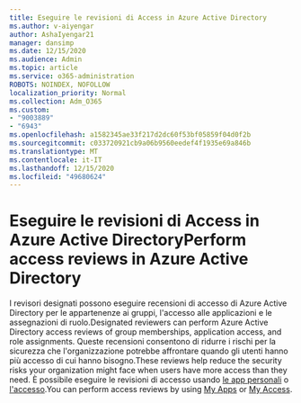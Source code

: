 ```yaml
---
title: Eseguire le revisioni di Access in Azure Active Directory
ms.author: v-aiyengar
author: AshaIyengar21
manager: dansimp
ms.date: 12/15/2020
ms.audience: Admin
ms.topic: article
ms.service: o365-administration
ROBOTS: NOINDEX, NOFOLLOW
localization_priority: Normal
ms.collection: Adm_O365
ms.custom:
- "9003889"
- "6943"
ms.openlocfilehash: a1582345ae33f217d2dc60f53bf05859f04d0f2b
ms.sourcegitcommit: c033720921cb9a06b9560eedef4f1935e69a846b
ms.translationtype: MT
ms.contentlocale: it-IT
ms.lasthandoff: 12/15/2020
ms.locfileid: "49680624"
---
```

# <a name="perform-access-reviews-in-azure-active-directory"></a><span data-ttu-id="f83d5-102">Eseguire le revisioni di Access in Azure Active Directory</span><span class="sxs-lookup"><span data-stu-id="f83d5-102">Perform access reviews in Azure Active Directory</span></span>

<span data-ttu-id="f83d5-103">I revisori designati possono eseguire recensioni di accesso di Azure Active Directory per le appartenenze ai gruppi, l'accesso alle applicazioni e le assegnazioni di ruolo.</span><span class="sxs-lookup"><span data-stu-id="f83d5-103">Designated reviewers can perform Azure Active Directory access reviews of group memberships, application access, and role assignments.</span></span> <span data-ttu-id="f83d5-104">Queste recensioni consentono di ridurre i rischi per la sicurezza che l'organizzazione potrebbe affrontare quando gli utenti hanno più accesso di cui hanno bisogno.</span><span class="sxs-lookup"><span data-stu-id="f83d5-104">These reviews help reduce the security risks your organization might face when users have more access than they need.</span></span> <span data-ttu-id="f83d5-105">È possibile eseguire le revisioni di accesso usando [le app personali](https://go.microsoft.com/fwlink/?linkid=2134605) o [l'accesso](https://go.microsoft.com/fwlink/?linkid=2134505).</span><span class="sxs-lookup"><span data-stu-id="f83d5-105">You can perform access reviews by using [My Apps](https://go.microsoft.com/fwlink/?linkid=2134605) or [My Access](https://go.microsoft.com/fwlink/?linkid=2134505).</span></span>